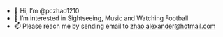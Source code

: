 - 👋 Hi, I’m @pczhao1210
- 👀 I’m interested in Sightseeing, Music and Watching Football
- 📫 Please reach me by sending email to zhao.alexander@hotmail.com

<!---
pczhao1210/pczhao1210 is a ✨ special ✨ repository because its `README.md` (this file) appears on your GitHub profile.
You can click the Preview link to take a look at your changes.
--->

